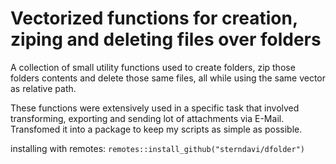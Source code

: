 # Vectorized functions for creation, ziping and deleting files over folders

A collection of small utility functions used to create folders, zip those folders contents and delete those same files, all while using the same vector as relative path.

These functions were extensively used in a specific task that involved transforming, exporting and sending lot of attachments via E-Mail. Transfomed it into a package to keep my scripts as simple as possible.

installing with remotes: `remotes::install_github("sterndavi/dfolder")`
